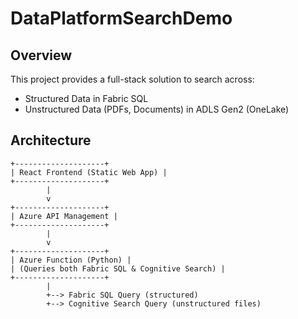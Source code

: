 # DataPlatformSearchDemo

## Overview
This project provides a full-stack solution to search across:
- Structured Data in Fabric SQL
- Unstructured Data (PDFs, Documents) in ADLS Gen2 (OneLake)

## Architecture
```text
+--------------------+
| React Frontend (Static Web App) |
+--------------------+
        |
        v
+--------------------+
| Azure API Management |
+--------------------+
        |
        v
+--------------------+
| Azure Function (Python) |
| (Queries both Fabric SQL & Cognitive Search) |
+--------------------+
        |
        +--> Fabric SQL Query (structured)
        +--> Cognitive Search Query (unstructured files)

